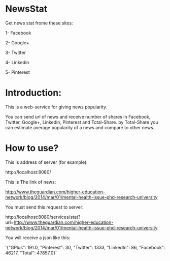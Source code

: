 NewsStat
========

Get news stat frome these sites:

1- Facebook

2- Google+

3- Twitter

4- Linkedin

5- Pinterest


Introduction:
=============

This is a web-service for giving news popularity.

You can send url of news and receive number of shares in Facebook, Twitter, Google+, Linkedin, Pinterest
and Total-Share. by Total-Share you can estimate average popularity
of a news and compare to other news.


How to use?
===========

This is address of server (for example):

http://localhost:8080/

This is The link of news:

http://www.theguardian.com/higher-education-network/blog/2014/mar/01/mental-health-issue-phd-research-university

You must send this request to server:

http://localhost:8080/services/stat?url=http://www.theguardian.com/higher-education-network/blog/2014/mar/01/mental-health-issue-phd-research-university

You will receive a json like this:

'{"GPlus": 191.0, "Pinterest": 30, "Twitter": 1333, "LinkedIn": 86, "Facebook": 46217, "Total": 47857.0}'
